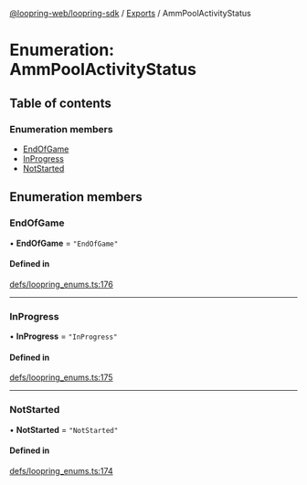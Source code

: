 [@loopring-web/loopring-sdk](../README.md) / [Exports](../modules.md) / AmmPoolActivityStatus

# Enumeration: AmmPoolActivityStatus

## Table of contents

### Enumeration members

- [EndOfGame](AmmPoolActivityStatus.md#endofgame)
- [InProgress](AmmPoolActivityStatus.md#inprogress)
- [NotStarted](AmmPoolActivityStatus.md#notstarted)

## Enumeration members

### EndOfGame

• **EndOfGame** = `"EndOfGame"`

#### Defined in

[defs/loopring_enums.ts:176](https://github.com/Loopring/loopring_sdk/blob/1b21a8d/src/defs/loopring_enums.ts#L176)

___

### InProgress

• **InProgress** = `"InProgress"`

#### Defined in

[defs/loopring_enums.ts:175](https://github.com/Loopring/loopring_sdk/blob/1b21a8d/src/defs/loopring_enums.ts#L175)

___

### NotStarted

• **NotStarted** = `"NotStarted"`

#### Defined in

[defs/loopring_enums.ts:174](https://github.com/Loopring/loopring_sdk/blob/1b21a8d/src/defs/loopring_enums.ts#L174)

